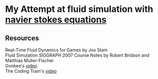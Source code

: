 # My Attempt at fluid simulation with [navier stokes equations](https://en.wikipedia.org/wiki/Navier%E2%80%93Stokes_equations)<br>

## Resources<br>

Real-Time Fluid Dynamics for Games by Jos Stam <br>
Fluid Simulation SIGGRAPH 2007 Course Notes by Robert Bridson and Matthias Muller-Fischer<br>
Gonkee's [video](https://www.youtube.com/watch?v=qsYE1wMEMPA&t)<br>
The Coding Train's [video](https://www.youtube.com/watch?v=alhpH6ECFvQ&t)
